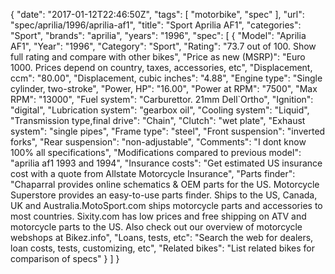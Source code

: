 {
    "date": "2017-01-12T22:46:50Z",
    "tags": [
        "motorbike",
        "spec"
    ],
    "url": "spec\/aprilia\/1996\/aprilia-af1",
    "title": "Sport Aprilia AF1",
    "categories": "Sport",
    "brands": "aprilia",
    "years": "1996",
    "spec": [
        {
            "Model": "Aprilia AF1",
            "Year": "1996",
            "Category": "Sport",
            "Rating": "73.7 out of 100. Show full rating and compare with other bikes",
            "Price as new (MSRP)": "Euro 1000.  Prices depend on country, taxes, accessories, etc",
            "Displacement, ccm": "80.00",
            "Displacement, cubic inches": "4.88",
            "Engine type": "Single cylinder, two-stroke",
            "Power, HP": "16.00",
            "Power at RPM": "7500",
            "Max RPM": "13000",
            "Fuel system": "Carburettor. 21mm Dell`Ortho",
            "Ignition": "digital",
            "Lubrication system": "gearbox oil",
            "Cooling system": "Liquid",
            "Transmission type,final drive": "Chain",
            "Clutch": "wet plate",
            "Exhaust system": "single pipes",
            "Frame type": "steel",
            "Front suspension": "inverted forks",
            "Rear suspension": "non-adjustable",
            "Comments": "I dont know 100% all specifications",
            "Modifications compared to previous model": "aprilia af1 1993 and 1994",
            "Insurance costs": "Get estimated US insurance cost with a quote from Allstate Motorcycle Insurance",
            "Parts finder": "Chaparral provides online schematics & OEM parts for the US.   Motorcycle Superstore provides an easy-to-use parts finder. Ships to the US, Canada, UK and Australia.MotoSport.com ships motorcycle parts and accessories to most countries.    Sixity.com has low prices and free shipping on ATV and motorcycle parts to the US. Also check out our overview of motorcycle webshops at Bikez.info",
            "Loans, tests, etc": "Search the web for dealers, loan costs, tests, customizing, etc",
            "Related bikes": "List related bikes for comparison of specs"
        }
    ]
}